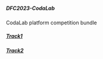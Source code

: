 ##### DFC2023-CodaLab
CodaLab platform competition bundle

##### [Track1](https://codalab.lisn.upsaclay.fr/competitions/8987)

##### [Track2](https://codalab.lisn.upsaclay.fr/competitions/8988)
